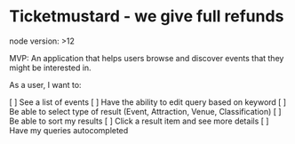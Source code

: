 # Ticketmustard - we give full refunds

node version: >12

MVP: An application that helps users browse and discover events that they might be interested in.

As a user, I want to:

[ ] See a list of events
[ ] Have the ability to edit query based on keyword
[ ] Be able to select type of result (Event, Attraction, Venue, Classification)
[ ] Be able to sort my results
[ ] Click a result item and see more details
[ ] Have my queries autocompleted
